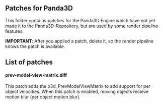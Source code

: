 
## Patches for Panda3D

This folder contains patches for the Panda3D Engine which have not yet made
it to the Panda3D-Repository, but are used by some render pipeline features.

**IMPORTANT**: After you applied a patch, delete it, so the render pipeline
knows the patch is available.

## List of patches

#### prev-model-view-matrix.diff

This patch adds the p3d_PrevModelViewMatrix to add support for per object
velocities. When this patch is enabled, moving objects recieve motion blur (per
object motion blur).

